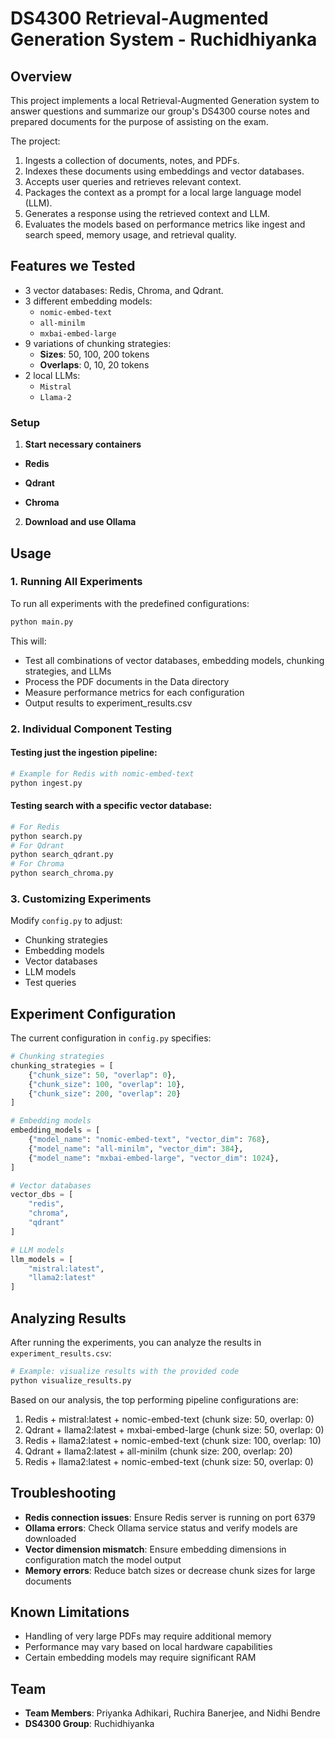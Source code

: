 # DS4300 Retrieval-Augmented Generation System - Ruchidhiyanka

## Overview
This project implements a local Retrieval-Augmented Generation system to answer questions and summarize our group's DS4300 course notes and prepared documents for the purpose of assisting on the exam. 

The project:
1. Ingests a collection of documents, notes, and PDFs.
2. Indexes these documents using embeddings and vector databases.
3. Accepts user queries and retrieves relevant context.
4. Packages the context as a prompt for a local large language model (LLM).
5. Generates a response using the retrieved context and LLM.
6. Evaluates the models based on performance metrics like ingest and search speed, memory usage, and retrieval quality.

## Features we Tested
- 3 vector databases: Redis, Chroma, and Qdrant.
- 3 different embedding models:
  - `nomic-embed-text`
  - `all-minilm`
  - `mxbai-embed-large`
- 9 variations of chunking strategies:
  - **Sizes**: 50, 100, 200 tokens
  - **Overlaps**: 0, 10, 20 tokens
- 2 local LLMs:
  - `Mistral`
  - `Llama-2`

### Setup

1. **Start necessary containers**
- **Redis**

- **Qdrant**

- **Chroma**

2. **Download and use Ollama**

## Usage
### 1. Running All Experiments
To run all experiments with the predefined configurations:
```bash
python main.py
```

This will:
- Test all combinations of vector databases, embedding models, chunking strategies, and LLMs
- Process the PDF documents in the Data directory
- Measure performance metrics for each configuration
- Output results to experiment_results.csv

### 2. Individual Component Testing
#### Testing just the ingestion pipeline:
```bash
# Example for Redis with nomic-embed-text
python ingest.py
```

#### Testing search with a specific vector database:
```bash
# For Redis
python search.py
# For Qdrant
python search_qdrant.py
# For Chroma
python search_chroma.py
```

### 3. Customizing Experiments
Modify `config.py` to adjust:
- Chunking strategies
- Embedding models
- Vector databases
- LLM models
- Test queries

## Experiment Configuration
The current configuration in `config.py` specifies:

```python
# Chunking strategies
chunking_strategies = [
    {"chunk_size": 50, "overlap": 0},
    {"chunk_size": 100, "overlap": 10},
    {"chunk_size": 200, "overlap": 20}
]

# Embedding models
embedding_models = [
    {"model_name": "nomic-embed-text", "vector_dim": 768},
    {"model_name": "all-minilm", "vector_dim": 384},
    {"model_name": "mxbai-embed-large", "vector_dim": 1024},
]

# Vector databases
vector_dbs = [
    "redis",
    "chroma",
    "qdrant"
]

# LLM models
llm_models = [
    "mistral:latest",
    "llama2:latest"
]
```

## Analyzing Results
After running the experiments, you can analyze the results in `experiment_results.csv`:

```bash
# Example: visualize results with the provided code
python visualize_results.py
```

Based on our analysis, the top performing pipeline configurations are:
1. Redis + mistral:latest + nomic-embed-text (chunk size: 50, overlap: 0)
2. Qdrant + llama2:latest + mxbai-embed-large (chunk size: 50, overlap: 0)
3. Redis + llama2:latest + nomic-embed-text (chunk size: 100, overlap: 10)
4. Qdrant + llama2:latest + all-minilm (chunk size: 200, overlap: 20)
5. Redis + llama2:latest + nomic-embed-text (chunk size: 50, overlap: 0)

## Troubleshooting
- **Redis connection issues**: Ensure Redis server is running on port 6379
- **Ollama errors**: Check Ollama service status and verify models are downloaded
- **Vector dimension mismatch**: Ensure embedding dimensions in configuration match the model output
- **Memory errors**: Reduce batch sizes or decrease chunk sizes for large documents

## Known Limitations
- Handling of very large PDFs may require additional memory
- Performance may vary based on local hardware capabilities
- Certain embedding models may require significant RAM

## Team
- **Team Members**: Priyanka Adhikari, Ruchira Banerjee, and Nidhi Bendre
- **DS4300 Group**: Ruchidhiyanka
